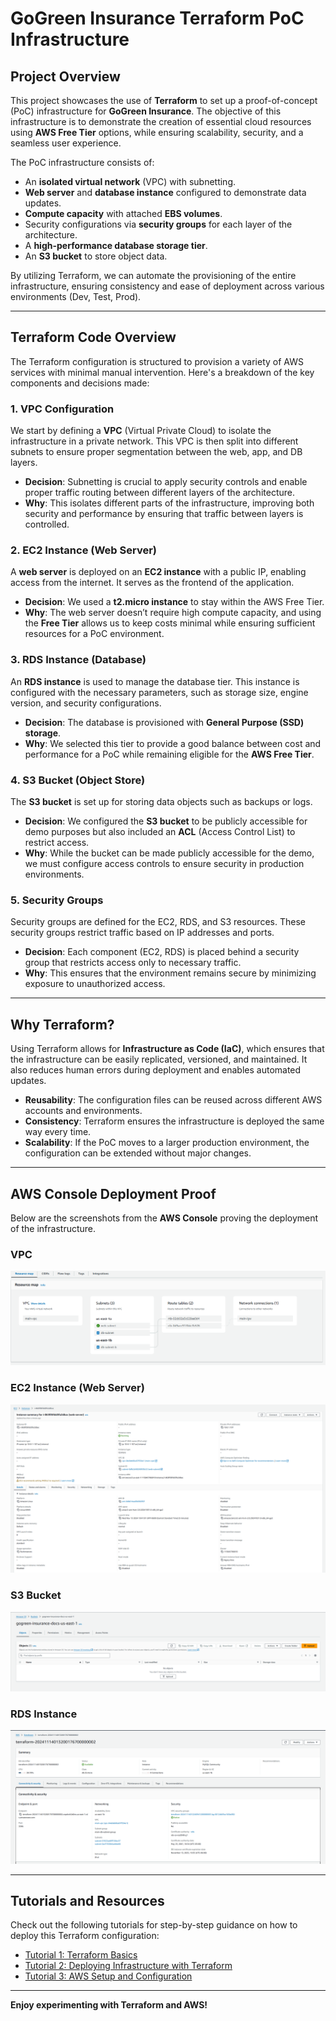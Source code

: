 # GoGreen Insurance Terraform PoC Infrastructure

## **Project Overview**

This project showcases the use of **Terraform** to set up a proof-of-concept (PoC) infrastructure for **GoGreen Insurance**. The objective of this infrastructure is to demonstrate the creation of essential cloud resources using **AWS Free Tier** options, while ensuring scalability, security, and a seamless user experience. 

The PoC infrastructure consists of:

- An **isolated virtual network** (VPC) with subnetting.
- **Web server** and **database instance** configured to demonstrate data updates.
- **Compute capacity** with attached **EBS volumes**.
- Security configurations via **security groups** for each layer of the architecture.
- A **high-performance database storage tier**.
- An **S3 bucket** to store object data.

By utilizing Terraform, we can automate the provisioning of the entire infrastructure, ensuring consistency and ease of deployment across various environments (Dev, Test, Prod).

---

## **Terraform Code Overview**

The Terraform configuration is structured to provision a variety of AWS services with minimal manual intervention. Here's a breakdown of the key components and decisions made:

### **1. VPC Configuration**

We start by defining a **VPC** (Virtual Private Cloud) to isolate the infrastructure in a private network. This VPC is then split into different subnets to ensure proper segmentation between the web, app, and DB layers. 

- **Decision**: Subnetting is crucial to apply security controls and enable proper traffic routing between different layers of the architecture.
- **Why**: This isolates different parts of the infrastructure, improving both security and performance by ensuring that traffic between layers is controlled.

### **2. EC2 Instance (Web Server)**

A **web server** is deployed on an **EC2 instance** with a public IP, enabling access from the internet. It serves as the frontend of the application.

- **Decision**: We used a **t2.micro instance** to stay within the AWS Free Tier.
- **Why**: The web server doesn’t require high compute capacity, and using the **Free Tier** allows us to keep costs minimal while ensuring sufficient resources for a PoC environment.

### **3. RDS Instance (Database)**

An **RDS instance** is used to manage the database tier. This instance is configured with the necessary parameters, such as storage size, engine version, and security configurations.

- **Decision**: The database is provisioned with **General Purpose (SSD) storage**.
- **Why**: We selected this tier to provide a good balance between cost and performance for a PoC while remaining eligible for the **AWS Free Tier**.

### **4. S3 Bucket (Object Store)**

The **S3 bucket** is set up for storing data objects such as backups or logs.

- **Decision**: We configured the **S3 bucket** to be publicly accessible for demo purposes but also included an **ACL** (Access Control List) to restrict access.
- **Why**: While the bucket can be made publicly accessible for the demo, we must configure access controls to ensure security in production environments.

### **5. Security Groups**

Security groups are defined for the EC2, RDS, and S3 resources. These security groups restrict traffic based on IP addresses and ports.

- **Decision**: Each component (EC2, RDS) is placed behind a security group that restricts access only to necessary traffic.
- **Why**: This ensures that the environment remains secure by minimizing exposure to unauthorized access.

---

## **Why Terraform?**

Using Terraform allows for **Infrastructure as Code (IaC)**, which ensures that the infrastructure can be easily replicated, versioned, and maintained. It also reduces human errors during deployment and enables automated updates.

- **Reusability**: The configuration files can be reused across different AWS accounts and environments.
- **Consistency**: Terraform ensures the infrastructure is deployed the same way every time.
- **Scalability**: If the PoC moves to a larger production environment, the configuration can be extended without major changes.

---

## **AWS Console Deployment Proof**

Below are the screenshots from the **AWS Console** proving the deployment of the infrastructure.

### **VPC**

![VPC Screenshot](images/VPC%20Resource%20Map.png)

### **EC2 Instance (Web Server)**

![EC2 Screenshot](images/EC2%20Panel.png)

### **S3 Bucket**

![S3 Screenshot](images/S3%20Panel.png)

### **RDS Instance**

![RDS Screenshot](images/RDS%20Panel.png)

---

## **Tutorials and Resources**

Check out the following tutorials for step-by-step guidance on how to deploy this Terraform configuration:

- [Tutorial 1: Terraform Basics](<TUTORIAL_LINK_1>)
- [Tutorial 2: Deploying Infrastructure with Terraform](<TUTORIAL_LINK_2>)
- [Tutorial 3: AWS Setup and Configuration](<TUTORIAL_LINK_3>)

---

**Enjoy experimenting with Terraform and AWS!**
